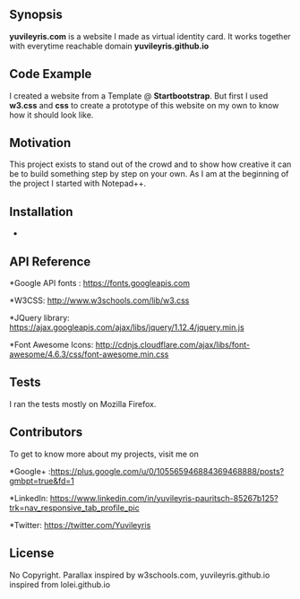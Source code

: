 ## Synopsis

**yuvileyris.com** is a website I made as virtual identity card. It works together with everytime reachable domain **yuvileyris.github.io** 


## Code Example

I created a website from a Template @ **Startbootstrap**. But first I used **w3.css** and **css** to create a prototype of this website on my own to know how it should look like. 

## Motivation

This project exists to stand out of the crowd and to show how creative it can be to build something step by step on your own. As I am at the beginning of the project I started with Notepad++. 

## Installation

-

## API Reference

*Google API fonts : https://fonts.googleapis.com

*W3CSS: http://www.w3schools.com/lib/w3.css

*JQuery library: https://ajax.googleapis.com/ajax/libs/jquery/1.12.4/jquery.min.js

*Font Awesome Icons: http://cdnjs.cloudflare.com/ajax/libs/font-awesome/4.6.3/css/font-awesome.min.css

## Tests

I ran the tests mostly on Mozilla Firefox.

## Contributors

To get to know more about my projects, visit me on 

*Google+ :https://plus.google.com/u/0/105565946884369468888/posts?gmbpt=true&fd=1

*LinkedIn: https://www.linkedin.com/in/yuvileyris-pauritsch-85267b125?trk=nav_responsive_tab_profile_pic

*Twitter: https://twitter.com/Yuvileyris


## License

No Copyright. Parallax inspired by w3schools.com, yuvileyris.github.io inspired from lolei.github.io

